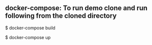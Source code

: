 ## docker-compose: To run demo clone and run following from the cloned directory

$ docker-compose build

$ docker-compose up
